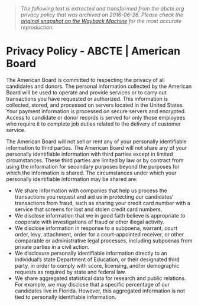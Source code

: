 > *The following text is extracted and transformed from the abcte.org privacy policy that was archived on 2016-06-26. Please check the [original snapshot on the Wayback Machine](https://web.archive.org/web/20160626160912id_/http%3A//abcte.org/privacy-policy) for the most accurate reproduction.*

# Privacy Policy - ABCTE | American Board

The American Board is committed to respecting the privacy of all candidates and donors. The personal information collected by the American Board will be used to operate and provide services or to carry out transactions you have requested or authorized. This information is collected, stored, and processed on servers located in the United States. Your payment information is processed on secure servers and encrypted. Access to candidate or donor records is served for only those employees who require it to complete job duties related to the delivery of customer service.

The American Board will not sell or rent any of your personally identifiable information to third parties. The American Board will not share any of your personally identifiable information with third parties except in limited circumstances. These third parties are limited by law or by contract from using the information for secondary purposes beyond the purposes for which the information is shared. The circumstances under which your personally identifiable information may be shared are:

  * We share information with companies that help us process the transactions you request and aid us in protecting our candidates’ transactions from fraud, such as sharing your credit card number with a service that screens for lost and stolen credit card numbers.
  * We disclose information that we in good faith believe is appropriate to cooperate with investigations of fraud or other illegal activity.
  * We disclose information in response to a subpoena, warrant, court order, levy, attachment, order for a court-appointed receiver, or other comparable or administrative legal processes, including subpoenas from private parties in a civil action.
  * We disclosure personally identifiable information directly to an individual’s state Department of Education, or their designated third party, in order to comply with score, licensing, and/or demographic requests as required by state and federal law.
  * We share aggregated statistical data for research and public relations. For example, we may disclose that a specific percentage of our candidates live in Florida. However, this aggregated information is not tied to personally identifiable information.


